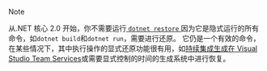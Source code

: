 > [!NOTE]
> 从.NET 核心 2.0 开始，你不需要运行[ `dotnet restore` ](~/docs/core/tools/dotnet-restore.md)因为它是隐式运行的所有命令，如`dotnet build`和`dotnet run`，需要进行还原。 它仍是一个有效的命令，在某些情况下，其中执行操作的显式还原功能很有用，如[持续集成生成在 Visual Studio Team Services](/vsts/build-release/apps/aspnet/build-aspnet-core)或需要显式控制的时间的生成系统中进行恢复。
